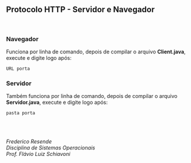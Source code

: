 ## Protocolo HTTP - Servidor e Navegador

<br>

### Navegador

Funciona por linha de comando, depois de compilar o arquivo **Client.java**, execute e digite logo após:
```
URL porta
```

### Servidor

Também funciona por linha de comando, depois de compilar o arquivo **Servidor.java**, execute e digite logo após:
```
pasta porta
```

<br><br>

*Frederico Resende*<br/>
*Disciplina de Sistemas Operacionais*<br/>
*Prof. Flávio Luiz Schiavoni*
